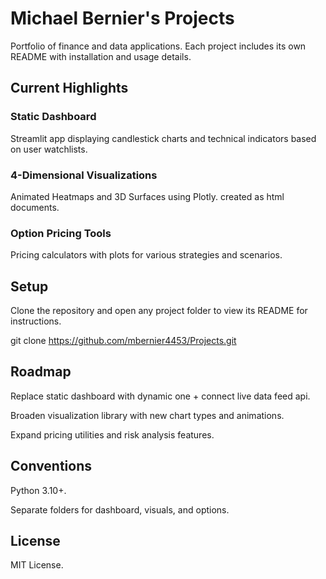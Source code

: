 # Michael Bernier's Projects

Portfolio of finance and data applications.
Each project includes its own README with installation and usage details.

## Current Highlights

### Static Dashboard
Streamlit app displaying candlestick charts and technical indicators based on user watchlists.

### 4-Dimensional Visualizations
Animated Heatmaps and 3D Surfaces using Plotly. created as html documents.

### Option Pricing Tools
Pricing calculators with plots for various strategies and scenarios.

## Setup

Clone the repository and open any project folder to view its README for instructions.

git clone https://github.com/mbernier4453/Projects.git

## Roadmap

Replace static dashboard with dynamic one + connect live data feed api.

Broaden visualization library with new chart types and animations.

Expand pricing utilities and risk analysis features.

## Conventions

Python 3.10+.

Separate folders for dashboard, visuals, and options.

## License

MIT License.
